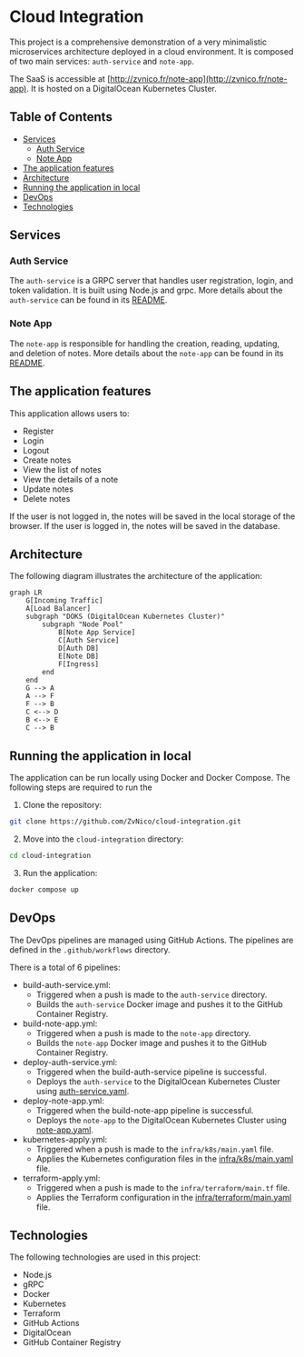 # Cloud Integration

This project is a comprehensive demonstration of a very minimalistic microservices architecture deployed in a cloud environment. It is
composed of two main services: `auth-service` and `note-app`.

The SaaS is accessible at [http://zvnico.fr/note-app](http://zvnico.fr/note-app). It is hosted on a DigitalOcean
Kubernetes Cluster.

## Table of Contents

- [Services](#services)
    - [Auth Service](#auth-service)
    - [Note App](#note-app)
- [The application features](#the-application-features)
- [Architecture](#architecture)
- [Running the application in local](#running-the-application-in-local)
- [DevOps](#devops)
- [Technologies](#technologies)

## Services

### Auth Service

The `auth-service` is a GRPC server that handles user registration, login, and token validation. It is built using
Node.js and grpc. More details about the `auth-service` can be found in its [README](auth-service/README.md).

### Note App

The `note-app` is responsible for handling the creation, reading, updating, and deletion of notes. More details about
the `note-app` can be found in its [README](note-app/README.md).

## The application features

This application allows users to:

- Register
- Login
- Logout
- Create notes
- View the list of notes
- View the details of a note
- Update notes
- Delete notes

If the user is not logged in, the notes will be saved in the local storage of the browser. If the user is logged in, the
notes will be saved in the database.

## Architecture

The following diagram illustrates the architecture of the application:

```mermaid
graph LR
    G[Incoming Traffic]
    A[Load Balancer]
    subgraph "DOKS (DigitalOcean Kubernetes Cluster)"
        subgraph "Node Pool"
            B[Note App Service]
            C[Auth Service]
            D[Auth DB]
            E[Note DB]
            F[Ingress]
        end
    end
    G --> A
    A --> F
    F --> B
    C <--> D
    B <--> E
    C --> B
```

## Running the application in local

The application can be run locally using Docker and Docker Compose. The following steps are required to run the

1. Clone the repository:

```bash
git clone https://github.com/ZvNico/cloud-integration.git
```

2. Move into the `cloud-integration` directory:

```bash
cd cloud-integration
```

3. Run the application:

```bash
docker compose up
```

## DevOps

The DevOps pipelines are managed using GitHub Actions. The pipelines are defined in the `.github/workflows` directory.

There is a total of 6 pipelines:

- build-auth-service.yml:
    - Triggered when a push is made to the `auth-service` directory.
    - Builds the `auth-service` Docker image and pushes it to the GitHub Container Registry.
- build-note-app.yml:
    - Triggered when a push is made to the `note-app` directory.
    - Builds the `note-app` Docker image and pushes it to the GitHub Container Registry.
- deploy-auth-service.yml:
    - Triggered when the build-auth-service pipeline is successful.
    - Deploys the `auth-service` to the DigitalOcean Kubernetes Cluster
      using [auth-service.yaml](infra/k8s/auth-service.yaml).
- deploy-note-app.yml:
    - Triggered when the build-note-app pipeline is successful.
    - Deploys the `note-app` to the DigitalOcean Kubernetes Cluster using [note-app.yaml](infra/k8s/note-app.yaml).
- kubernetes-apply.yml:
    - Triggered when a push is made to the `infra/k8s/main.yaml` file.
    - Applies the Kubernetes configuration files in the [infra/k8s/main.yaml](infra/k8s/main.yaml) file.
- terraform-apply.yml:
    - Triggered when a push is made to the `infra/terraform/main.tf` file.
    - Applies the Terraform configuration in the [infra/terraform/main.yaml](infra/terraform/main.tf) file.

## Technologies

The following technologies are used in this project:

- Node.js
- gRPC
- Docker
- Kubernetes
- Terraform
- GitHub Actions
- DigitalOcean
- GitHub Container Registry

